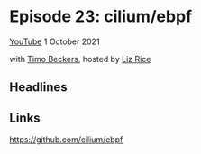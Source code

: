 # Episode 23: cilium/ebpf

[YouTube](https://youtu.be/8z2R13GRi5g)
1 October 2021

with [Timo Beckers](https://github.com/ti-mo), hosted by [Liz Rice](https://twitter.com/lizrice)

## Headlines

## Links

https://github.com/cilium/ebpf



